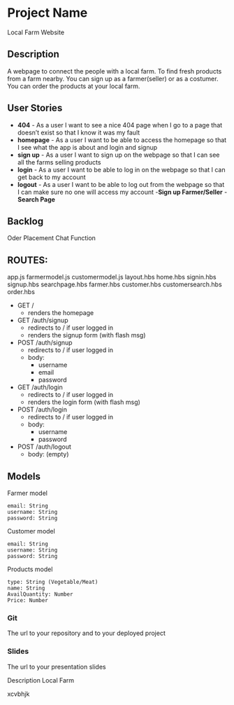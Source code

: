 # Project Name
Local Farm Website

## Description

A webpage to connect the people with a local farm. To find fresh products from a farm nearby.
You can sign up as a farmer(seller) or as a costumer. 
You can order the products at your local farm.
 
## User Stories

- **404** - As a user I want to see a nice 404 page when I go to a page that doesn’t exist so that I know it was my fault 
- **homepage** - As a user I want to be able to access the homepage so that I see what the app is about and login and signup
- **sign up** - As a user I want to sign up on the webpage so that I can see all the farms selling products
- **login** - As a user I want to be able to log in on the webpage so that I can get back to my account
- **logout** - As a user I want to be able to log out from the webpage so that I can make sure no one will access my account
-**Sign up Farmer/Seller** 
-**Search Page**


## Backlog

Oder Placement
Chat Function


## ROUTES:

app.js
farmermodel.js 
customermodel.js
layout.hbs
home.hbs
signin.hbs
signup.hbs
searchpage.hbs
farmer.hbs
customer.hbs
customersearch.hbs
order.hbs

- GET / 
  - renders the homepage
- GET /auth/signup
  - redirects to / if user logged in
  - renders the signup form (with flash msg)
- POST /auth/signup
  - redirects to / if user logged in
  - body:
    - username
    - email
    - password
- GET /auth/login
  - redirects to / if user logged in
  - renders the login form (with flash msg)
- POST /auth/login
  - redirects to / if user logged in
  - body:
    - username
    - password
- POST /auth/logout
  - body: (empty)


## Models

Farmer model
 
```
email: String
username: String
password: String
```

Customer model
 
```
email: String
username: String
password: String
```

Products model

```
type: String (Vegetable/Meat)
name: String
AvailQuantity: Number
Price: Number
``` 


### Git

The url to your repository and to your deployed project

### Slides

The url to your presentation slides


Description Local Farm







xcvbhjk